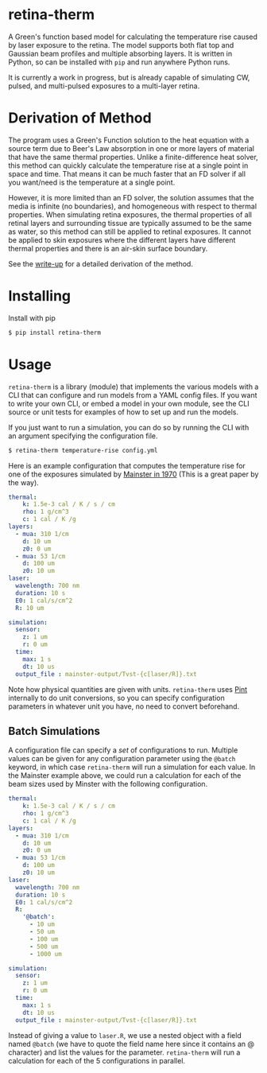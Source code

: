 # retina-therm

A Green's function based model for calculating the temperature rise caused by laser exposure to the retina.
The model supports both flat top and Gaussian beam profiles and multiple absorbing
layers. It is written in Python, so can be installed with `pip` and run anywhere Python
runs.

It is currently a work in progress, but is already capable of simulating CW, pulsed, and
multi-pulsed exposures to a multi-layer retina.

# Derivation of Method

The program uses a Green's Function solution to the heat equation with a source term due
to Beer's Law absorption in one or more layers of material that have the same thermal
properties. Unlike a finite-difference heat solver, this method can quickly calculate
the temperature rise at a single point in space and time. That means it can be much
faster that an FD solver if all you want/need is the temperature at a single point.

However, it is more limited than an FD solver, the solution assumes that the media is
infinite (no boundaries), and homogeneous with respect to thermal properties. When
simulating retina exposures, the thermal properties of all retinal layers and
surrounding tissue are typically assumed to be the same as water, so this method
can still be applied to retinal exposures. It cannot be applied to skin exposures
where the different layers have different thermal properties and there is an air-skin
surface boundary.

See the [write-up](./doc//writeups/derivation/2023-GreensFunctionSolutionForRetinaLaserExposure.pdf) for a detailed derivation of the method.

# Installing

Install with pip

```bash
$ pip install retina-therm
```

# Usage

`retina-therm` is a library (module) that implements the various models with a CLI that
can configure and run models from a YAML config files. If you want to write your own
CLI, or embed a model in your own module, see the CLI source or unit tests for examples
of how to set up and run the models.

If you just want to run a simulation, you can do so by running the CLI with an argument
specifying the configuration file.

```bash
$ retina-therm temperature-rise config.yml
```

Here is an example configuration that computes the temperature rise for one of the exposures simulated by
[Mainster in 1970](https://pubmed.ncbi.nlm.nih.gov/5416049/) (This is a great paper by
the way).

<!---
tag: mainster
file: doc/examples/CONFIG-mainster.yml
-->
```yaml
thermal:
    k: 1.5e-3 cal / K / s / cm
    rho: 1 g/cm^3
    c: 1 cal / K /g
layers:
  - mua: 310 1/cm
    d: 10 um
    z0: 0 um
  - mua: 53 1/cm
    d: 100 um
    z0: 10 um
laser:
  wavelength: 700 nm
  duration: 10 s
  E0: 1 cal/s/cm^2
  R: 10 um

simulation:
  sensor:
    z: 1 um
    r: 0 um
  time:
    max: 1 s
    dt: 10 us
  output_file : mainster-output/Tvst-{c[laser/R]}.txt
```



Note how physical quantities are given with units. `retina-therm` uses
[Pint](https://pint.readthedocs.io/en/stable/) internally
to do unit conversions, so you can specify configuration parameters in whatever unit you
have, no need to convert beforehand.

## Batch Simulations

A configuration file can specify a _set_ of configurations to run. Multiple values can be given for any configuration parameter
using the `@batch` keyword, in which case `retina-therm` will run a simulation for each value. In the Mainster example above, we
could run a calculation for each of the beam sizes used by Minster with the following configuration.
<!---
tag: mainster
file: doc/examples/CONFIG-mainster-batch.yml
-->
```yaml
thermal:
    k: 1.5e-3 cal / K / s / cm
    rho: 1 g/cm^3
    c: 1 cal / K /g
layers:
  - mua: 310 1/cm
    d: 10 um
    z0: 0 um
  - mua: 53 1/cm
    d: 100 um
    z0: 10 um
laser:
  wavelength: 700 nm
  duration: 10 s
  E0: 1 cal/s/cm^2
  R:
    '@batch':
      - 10 um
      - 50 um
      - 100 um
      - 500 um
      - 1000 um

simulation:
  sensor:
    z: 1 um
    r: 0 um
  time:
    max: 1 s
    dt: 10 us
  output_file : mainster-output/Tvst-{c[laser/R]}.txt
```
Instead of giving a value to `laser.R`, we use a nested object with a field named `@batch` (we have to quote the field name here since it contains an @ character)
and list the values for the parameter. `retina-therm` will run a calculation for each of the 5 configurations in parallel.
